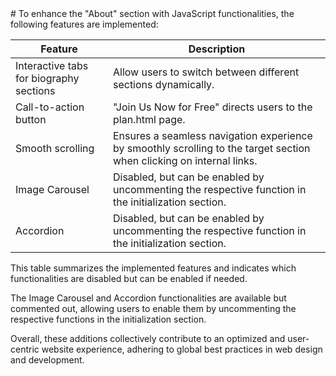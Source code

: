 <response>
# To enhance the "About" section with JavaScript functionalities, the following features are implemented:

| Feature                             | Description                                                                                                              |
|-------------------------------------|--------------------------------------------------------------------------------------------------------------------------|
| Interactive tabs for biography sections | Allow users to switch between different sections dynamically.                                                           |
| Call-to-action button               | "Join Us Now for Free" directs users to the plan.html page.                                                             |
| Smooth scrolling                    | Ensures a seamless navigation experience by smoothly scrolling to the target section when clicking on internal links. |
| Image Carousel                      | Disabled, but can be enabled by uncommenting the respective function in the initialization section.                     |
| Accordion                           | Disabled, but can be enabled by uncommenting the respective function in the initialization section.                     |

This table summarizes the implemented features and indicates which functionalities are disabled but can be enabled if needed.

The Image Carousel and Accordion functionalities are available but commented out, allowing users to enable them by uncommenting the respective functions in the initialization section.

Overall, these additions collectively contribute to an optimized and user-centric website experience, adhering to global best practices in web design and development.
